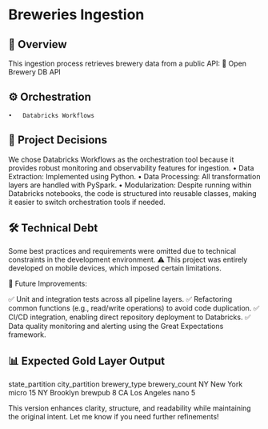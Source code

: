# Breweries Ingestion

## 📌 Overview

This ingestion process retrieves brewery data from a public API:
🔗 Open Brewery DB API

## ⚙️ Orchestration
	•	Databricks Workflows

## 🚀 Project Decisions

We chose Databricks Workflows as the orchestration tool because it provides robust monitoring and observability features for ingestion.
	•	Data Extraction: Implemented using Python.
	•	Data Processing: All transformation layers are handled with PySpark.
	•	Modularization: Despite running within Databricks notebooks, the code is structured into reusable classes, making it easier to switch orchestration tools if needed.

## 🛠️ Technical Debt

Some best practices and requirements were omitted due to technical constraints in the development environment.
⚠️ This project was entirely developed on mobile devices, which imposed certain limitations.

🔄 Future Improvements:

✅ Unit and integration tests across all pipeline layers.
✅ Refactoring common functions (e.g., read/write operations) to avoid code duplication.
✅ CI/CD integration, enabling direct repository deployment to Databricks.
✅ Data quality monitoring and alerting using the Great Expectations framework.

## 📊 Expected Gold Layer Output

state_partition	city_partition	brewery_type	brewery_count
NY	New York	micro	15
NY	Brooklyn	brewpub	8
CA	Los Angeles	nano	5

This version enhances clarity, structure, and readability while maintaining the original intent. Let me know if you need further refinements!